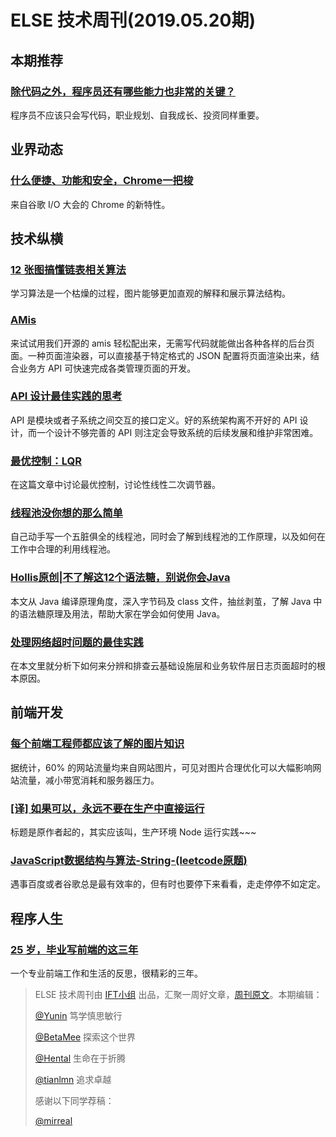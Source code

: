 # ELSE 技术周刊(2019.05.20期)
## 本期推荐

### [除代码之外，程序员还有哪些能力也非常的关键？](https://mp.weixin.qq.com/s/tblYdNLixwQa-rLSeKPbAA)

程序员不应该只会写代码，职业规划、自我成长、投资同样重要。

## 业界动态

### [什么便捷、功能和安全，Chrome一把梭](https://mp.weixin.qq.com/s/3ezqYqumuUzzTVA9uJfkQw)

来自谷歌 I/O 大会的 Chrome 的新特性。

## 技术纵横

### [12 张图搞懂链表相关算法](https://mp.weixin.qq.com/s/KkAk1LetE4nWBlO0bDiZVA)

学习算法是一个枯燥的过程，图片能够更加直观的解释和展示算法结构。

### [AMis](https://github.com/baidu/amis)
 来试试用我们开源的 amis 轻松配出来，无需写代码就能做出各种各样的后台页面。一种页面渲染器，可以直接基于特定格式的 JSON 配置将页面渲染出来，结合业务方 API 可快速完成各类管理页面的开发。

### [API 设计最佳实践的思考](https://mp.weixin.qq.com/s/qWrSyzJ54YEw8sLCxAEKlA)
API 是模块或者子系统之间交互的接口定义。好的系统架构离不开好的 API 设计，而一个设计不够完善的 API 则注定会导致系统的后续发展和维护非常困难。

### [最优控制：LQR](https://juejin.im/post/5cdfe49c6fb9a07eee5e9de6)

在这篇文章中讨论最优控制，讨论性线性二次调节器。

### [线程池没你想的那么简单](https://juejin.im/post/5ce1f3b6f265da1ba2522f62)

自己动手写一个五脏俱全的线程池，同时会了解到线程池的工作原理，以及如何在工作中合理的利用线程池。

### [Hollis原创|不了解这12个语法糖，别说你会Java](https://juejin.im/post/5cd8c5e6f265da03555c9d79)
本文从 Java 编译原理角度，深入字节码及 class 文件，抽丝剥茧，了解 Java 中的语法糖原理及用法，帮助大家在学会如何使用 Java。

### [处理网络超时问题的最佳实践](https://zhuanlan.zhihu.com/p/65684397?utm_source=wechat_session&utm_medium=social&utm_oi=682604037623386112)

在本文里就分析下如何来分辨和排查云基础设施层和业务软件层日志页面超时的根本原因。

## 前端开发

### [每个前端工程师都应该了解的图片知识](https://juejin.im/post/5ce189e051882525ce3930ee)

据统计，60% 的网站流量均来自网站图片，可见对图片合理优化可以大幅影响网站流量，减小带宽消耗和服务器压力。

### [[译] 如果可以，永远不要在生产中直接运行](https://juejin.im/post/5cdeb1306fb9a07efd46dbe5)

标题是原作者起的，其实应该叫，生产环境 Node 运行实践~~~

### [JavaScript数据结构与算法-String-(leetcode原题)](https://segmentfault.com/a/1190000019231510)

遇事百度或者谷歌总是最有效率的，但有时也要停下来看看，走走停停不如定定。

## 程序人生

### [25 岁，毕业写前端的这三年](https://juejin.im/post/5cd8c361f265da03a33c5521)

一个专业前端工作和生活的反思，很精彩的三年。

> ELSE 技术周刊由 [IFT小组](https://github.com/CtripFE) 出品，汇聚一周好文章，[周刊原文](https://zhuanlan.zhihu.com/p/66335087)。本期编辑：
> 
> [@Yunin](https://github.com/Yunin) 笃学慎思敏行
> 
> [@BetaMee](https://github.com/BetaMee) 探索这个世界
> 
> [@Hental](https://github.com/Hental) 生命在于折腾
> 
> [@tianlmn](https://github.com/tianlmn) 追求卓越
>
> 感谢以下同学荐稿：
> 
> [@mirreal](https://github.com/mirreal)
